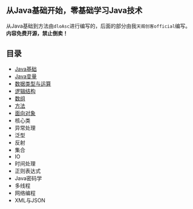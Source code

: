 ## 从Java基础开始，零基础学习Java技术
从Java基础到方法由`dloAsc`进行编写的，后面的部分由我`天阁创客official`编写。**内容免费开源，禁止倒卖！**
## 目录
- [Java基础](https://github.com/xxx252525/Java-Advanced/blob/main/Java%E5%9F%BA%E7%A1%80/Java%E5%9F%BA%E7%A1%80.md)
- [Java变量](https://github.com/xxx252525/Java-Advanced/blob/main/Java%E5%9F%BA%E7%A1%80/Java%E5%8F%98%E9%87%8F.md)
- [数据类型与运算](https://github.com/xxx252525/Java-Advanced/blob/main/Java%E5%9F%BA%E7%A1%80/%E6%95%B0%E6%8D%AE%E7%B1%BB%E5%9E%8B%E4%B8%8E%E8%BF%90%E7%AE%97.md)
- [逻辑结构](https://github.com/xxx252525/Java-Advanced/blob/main/Java%E5%9F%BA%E7%A1%80/%E9%80%BB%E8%BE%91%E7%BB%93%E6%9E%84.md)
- [数组](https://github.com/xxx252525/Java-Advanced/blob/main/Java%E5%9F%BA%E7%A1%80/%E6%95%B0%E7%BB%84.md)
- [方法](https://github.com/xxx252525/Java-Advanced/blob/main/Java%E5%9F%BA%E7%A1%80/%E6%96%B9%E6%B3%95.md)
- [面向对象](https://github.com/xxx252525/Java-Advanced/blob/main/Java%E5%9F%BA%E7%A1%80/%E9%9D%A2%E5%90%91%E5%AF%B9%E8%B1%A1.md)
- 核心类
- 异常处理
- 泛型
- 反射
- 集合
- IO
- 时间处理
- 正则表达式
- Java密码学
- 多线程
- 网络编程
- XML与JSON
